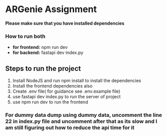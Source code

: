 # ARGenie Assignment

**Please make sure that you have installed dependencies**

### How to run both
- **for frontend:** npm run dev
- **for backend:** fastapi dev index.py



## Steps to run the project
1. Install NodeJS and run npm install to install the dependencies
2. Install the frontend dependencies also
3. Create .env file( for guidance see .env.example file)
4. use fastapi dev index.py to run the server of project
5. use npm run dev to run the frontend

### For dummy data dump using dummy data, uncomment the line 22 in index.py file and uncomment after that as its slow and I am still figuring out how to reduce the api time for it 
